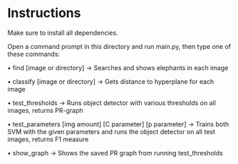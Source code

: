 # Instructions

Make sure to install all dependencies.

Open a command prompt in this directory and run main.py, then type one of these commands:

• find [image or directory] -> Searches and shows elephants in each image

• classify [image or directory] -> Gets distance to hyperplane for each image

• test_thresholds -> Runs object detector with various thresholds on all images, returns PR-graph

• test_parameters [img amount] [C parameter] [p parameter] -> Trains both SVM with the given parameters and runs the object detector on all test images, returns F1 measure

• show_graph -> Shows the saved PR graph from running test_thresholds
